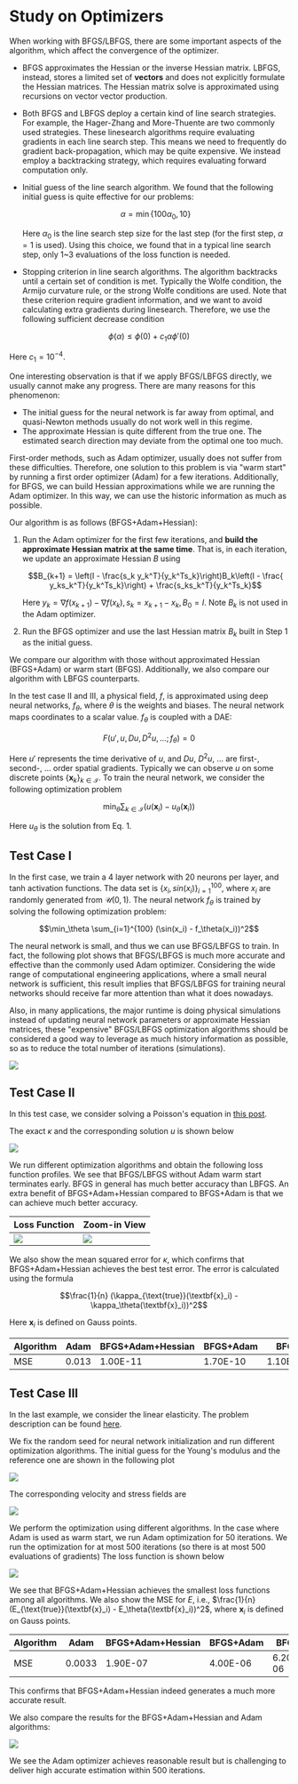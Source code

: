# Study on Optimizers

When working with BFGS/LBFGS, there are some important aspects of the algorithm, which affect the convergence of the optimizer. 

- BFGS approximates the Hessian or the inverse Hessian matrix. LBFGS, instead, stores a limited set of **vectors** and does not explicitly formulate the Hessian matrices. The Hessian matrix solve is approximated using recursions on vector vector production. 
- Both BFGS and LBFGS deploy a certain kind of line search strategies. For example, the Hager-Zhang and More-Thuente are two commonly used strategies. These linesearch algorithms require evaluating gradients in each line search step. This means we need to frequently do gradient back-propagation, which may be quite expensive.  We instead employ a backtracking strategy, which requires evaluating forward computation only. 
- Initial guess of the line search algorithm. We found that the following initial guess is quite effective for our problems:
  
  $$\alpha=\min\{100\alpha_0, 10\}$$
  
  Here $\alpha_0$ is the line search step size for the last step (for the first step, $\alpha=1$ is used). Using this choice, we found that in a typical line search step, only 1~3 evaluations of the loss function is needed. 
- Stopping criterion in line search algorithms. The algorithm backtracks until a certain set of condition is met. Typically the Wolfe condition, the Armijo curvature rule, or the strong Wolfe conditions are used. Note that these criterion require gradient information, and we want to avoid calculating extra gradients during linesearch. Therefore, we use the following sufficient decrease condition 

$$\phi(\alpha) \leq \phi(0) + c_1 \alpha \phi'(0)$$

Here $c_1=10^{-4}$. 



One interesting observation is that if we apply BFGS/LBFGS directly, we usually cannot make any progress. There are many reasons for this phenomenon:

- The initial guess for the neural network is far away from optimal, and quasi-Newton methods usually do not work well in this regime. 
- The approximate Hessian is quite different from the true one. The estimated search direction may deviate from the optimal one too much. 

First-order methods, such as Adam optimizer, usually does not suffer from these difficulties. Therefore, one solution to this problem is via "warm start" by running a first order optimizer (Adam) for a few iterations. Additionally, for BFGS, we can build Hessian approximations while we are running the Adam optimizer. In this way, we can use the historic information as much as possible. 

Our algorithm is as follows (BFGS+Adam+Hessian):

1. Run the Adam optimizer for the first few iterations, and **build the approximate Hessian matrix at the same time**. That is, in each iteration, we update an approximate Hessian $B$ using 

    $$B_{k+1} = \left(I - \frac{s_k y_k^T}{y_k^Ts_k}\right)B_k\left(I - \frac{ y_ks_k^T}{y_k^Ts_k}\right) + \frac{s_ks_k^T}{y_k^Ts_k}$$

    Here $y_k = \nabla f(x_{k+1}) - \nabla f(x_{k}), s_k = x_{k+1}-x_k, B_0 = I$. Note $B_k$ is not used in the Adam optimizer. 

2. Run the BFGS optimizer and use the last Hessian matrix $B_k$ built in Step 1 as the initial guess. 
   
We compare our algorithm with those without approximated Hessian (BFGS+Adam) or warm start (BFGS). Additionally, we also compare our algorithm with LBFGS counterparts. 

In the test case II and III, a physical field, $f$, is approximated using deep neural networks, $f_\theta$, where $\theta$ is the weights and biases. The neural network maps coordinates to a scalar value. $f_\theta$ is coupled with a DAE:

$$F(u', u, Du, D^2u, \ldots ;f_\theta) = 0 \tag{1}$$

Here $u'$ represents the time derivative of $u$, and $Du$, $D^2u$, $\ldots$ are first-, second-, $\ldots$ order spatial gradients. Typically we can observe $u$ on some discrete points $\{\mathbf{x}_k\}_{k\in \mathcal{I}}$. To train the neural network, we consider the following optimization problem 

$$\min_\theta \sum_{k\in \mathcal{I}} (u(\mathbf{x}_i) - u_\theta(\mathbf{x}_i))$$

Here $u_\theta$ is the solution from Eq. 1. 


## Test Case I

In the first case, we train a 4 layer network with 20 neurons per layer, and tanh activation functions. The data set is $\{x_i, sin(x_i)\}_{i=1}^{100}$, where $x_i$ are randomly generated from $\mathcal{U}(0,1)$. The neural network $f_\theta$ is trained by solving the following optimization problem:

$$\min_\theta \sum_{i=1}^{100} (\sin(x_i) - f_\theta(x_i))^2$$

The neural network is small, and thus we can use BFGS/LBFGS to train. In fact, the following plot shows that BFGS/LBFGS is much more accurate and effective than the commonly used Adam optimizer. Considering the wide range of computational engineering applications, where a small neural network is sufficient, this result implies that BFGS/LBFGS for training neural networks should receive far more attention than what it does nowadays. 

Also, in many applications, the major runtime is doing physical simulations instead of updating neural network parameters or approximate Hessian matrices, these "expensive" BFGS/LBFGS optimization algorithms should be considered a good way to leverage as much history information as possible, so as to reduce the total number of iterations (simulations). 

![](./Sin/data/loss.png)

## Test Case II

In this test case, we consider solving a Poisson's equation in [this post](https://kailaix.github.io/ADCME.jl/dev/optimizers/). 

The exact $\kappa$ and the corresponding solution $u$ is shown below

![](./Poisson/data/fwd_ps.png)

We run different optimization algorithms and obtain the following loss function profiles. We see that BFGS/LBFGS without Adam warm start terminates early. BFGS in general has much better accuracy than LBFGS. An extra benefit of BFGS+Adam+Hessian compared to BFGS+Adam is that we can achieve much better accuracy. 

| Loss Function | Zoom-in View |
|---------------|--------------|
| ![](./Poisson/data/loss300.png)           | ![](./Poisson/data/loss300_zoom.png)        |





We also show the mean squared error for $\kappa$, which confirms that BFGS+Adam+Hessian achieves the best test error. The error is calculated using the formula 

$$\frac{1}{n} (\kappa_{\text{true}}(\textbf{x}_i) - \kappa_\theta(\textbf{x}_i))^2$$

Here $\textbf{x}_i$ is defined on Gauss points. 

| Algorithm | Adam  | BFGS+Adam+Hessian | BFGS+Adam | BFGS     | LBFGS+Adam | LBFGS |
|-----------|-------|-------------------|-----------|----------|------------|-------|
| MSE       | 0.013 | 1.00E-11          | 1.70E-10  | 1.10E+04 | 0.00023    | 97000 |

## Test Case III 

In the last example, we consider the linear elasticity. The problem description can be found [here](https://kailaix.github.io/AdFem.jl/dev/staticelasticity/).


We fix the random seed for neural network initialization and run different optimization algorithms. The initial guess for the Young's modulus and the reference one are shown in the following plot 

![](./LinearElasticity/data/init_le.png)

The corresponding velocity and stress fields are 

![](./LinearElasticity/data/fwd.png)

We perform the optimization using different algorithms. In the case where Adam is used as warm start, we run Adam optimization for 50 iterations. We run the optimization for at most 500 iterations (so there is at most 500 evaluations of gradients) The loss function is shown below

![](./LinearElasticity/data/loss_le.png)

We see that BFGS+Adam+Hessian achieves the smallest loss functions among all algorithms. We also show the MSE for $E$, i.e., $\frac{1}{n} (E_{\text{true}}(\textbf{x}_i) - E_\theta(\textbf{x}_i))^2$, where $\textbf{x}_i$ is defined on Gauss points. 

| Algorithm | Adam   | BFGS+Adam+Hessian | BFGS+Adam | BFGS     | LBFGS+Adam | LBFGS  |
|-----------|--------|-------------------|-----------|----------|------------|--------|
| MSE       | 0.0033 | 1.90E-07          | 4.00E-06  | 6.20E-06 | 0.0031     | 0.0013 |

This confirms that BFGS+Adam+Hessian indeed generates a much more accurate result. 

We also compare the results for the BFGS+Adam+Hessian and Adam algorithms:

![](./LinearElasticity/data/compare_le.png)

We see the Adam optimizer achieves reasonable result but is challenging to deliver high accurate estimation within 500 iterations.